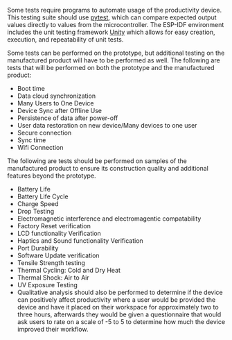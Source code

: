 Some tests require programs to automate usage of the productivity device. This testing suite should use [pytest](https://docs.pytest.org/en/stable/), which can compare expected output values directly to values from the microcontroller.
The ESP-IDF environment includes the unit testing framework [Unity](https://github.com/ThrowTheSwitch/Unity) which allows for easy creation, execution, and repeatability of unit tests.

Some tests can be performed on the prototype, but additional testing on the manufactured product will have to be performed as well.
The following are tests that will be performed on both the prototype and the manufactured product:

- Boot time
- Data cloud synchronization
- Many Users to One Device
- Device Sync after Offline Use
- Persistence of data after power-off
- User data restoration on new device/Many devices to one user
- Secure connection
- Sync time 
- Wifi Connection

The following are tests should be performed on samples of the manufactured product to ensure its construction quality and additional features beyond the prototype.

- Battery Life
- Battery Life Cycle
- Charge Speed
- Drop Testing
- Electromagnetic interference and electromagentic compatability
- Factory Reset verification
- LCD functionality Verification
- Haptics and Sound functionality Verification
- Port Durability
- Software Update verification
- Tensile Strength testing
- Thermal Cycling: Cold and Dry Heat
- Thermal Shock: Air to Air
- UV Exposure Testing
- Qualitative analysis should also be performed to determine if the device can positively affect productivity where a user would be provided the device and have it placed on their workspace for approximately two to three hours, afterwards they would be given a questionnaire that would ask users to rate on a scale of -5 to 5 to determine how much the device improved their workflow.
